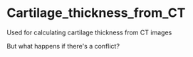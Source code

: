 # Cartilage_thickness_from_CT
Used for calculating cartilage thickness from CT images


But what happens if there's a conflict?